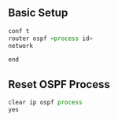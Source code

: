 

## Basic Setup
```js
conf t
router ospf <process id>
network

end
```

## Reset OSPF Process
```js
clear ip ospf process
yes
```
